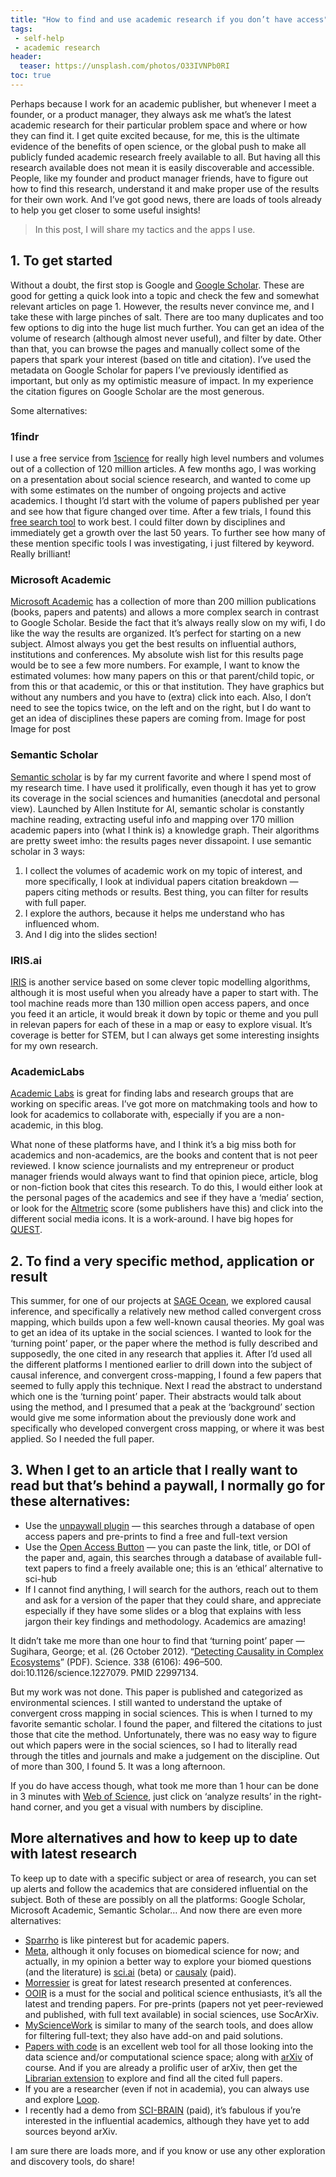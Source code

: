 ```yaml
---
title: "How to find and use academic research if you don’t have access"
tags:
 - self-help
 - academic research
header:
  teaser: https://unsplash.com/photos/O33IVNPb0RI
toc: true
---  
```


Perhaps because I work for an academic publisher, but whenever I meet a founder, or a product manager, they always ask me what’s the latest academic research for their particular problem space and where or how they can find it. I get quite excited because, for me, this is the ultimate evidence of the benefits of open science, or the global push to make all publicly funded academic research freely available to all. But having all this research available does not mean it is easily discoverable and accessible. People, like my founder and product manager friends, have to figure out how to find this research, understand it and make proper use of the results for their own work. And I’ve got good news, there are loads of tools already to help you get closer to some useful insights!

> In this post, I will share my tactics and the apps I use.

## 1. To get started

Without a doubt, the first stop is Google and [Google Scholar](https://scholar.google.com/). These are good for getting a quick look into a topic and check the few and somewhat relevant articles on page 1. However, the results never convince me, and I take these with large pinches of salt. There are too many duplicates and too few options to dig into the huge list much further. You can get an idea of the volume of research (although almost never useful), and filter by date. Other than that, you can browse the pages and manually collect some of the papers that spark your interest (based on title and citation). I’ve used the metadata on Google Scholar for papers I’ve previously identified as important, but only as my optimistic measure of impact. In my experience the citation figures on Google Scholar are the most generous.

Some alternatives:

### 1findr

I use a free service from [1science](https://www.1science.com/about-us-2/) for really high level numbers and volumes out of a collection of 120 million articles. A few months ago, I was working on a presentation about social science research, and wanted to come up with some estimates on the number of ongoing projects and active academics. I thought I’d start with the volume of papers published per year and see how that figure changed over time. After a few trials, I found this [free search tool](https://1findr.1science.com/search?query=domain%3A%28%22Economic%20%26%20Social%20Sciences%22%20OR%20%22Arts%20%26%20Humanities%22%29) to work best. I could filter down by disciplines and immediately get a growth over the last 50 years. To further see how many of these mention specific tools I was investigating, i just filtered by keyword. Really brilliant!


### Microsoft Academic

[Microsoft Academic](https://academic.microsoft.com/home) has a collection of more than 200 million publications (books, papers and patents) and allows a more complex search in contrast to Google Scholar. Beside the fact that it’s always really slow on my wifi, I do like the way the results are organized. It’s perfect for starting on a new subject. Almost always you get the best results on influential authors, institutions and conferences. My absolute wish list for this results page would be to see a few more numbers. For example, I want to know the estimated volumes: how many papers on this or that parent/child topic, or from this or that academic, or this or that institution. They have graphics but without any numbers and you have to (extra) click into each. Also, I don’t need to see the topics twice, on the left and on the right, but I do want to get an idea of disciplines these papers are coming from.
Image for post
Image for post

### Semantic Scholar

[Semantic scholar](http://semanticscholar.com/) is by far my current favorite and where I spend most of my research time. I have used it prolifically, even though it has yet to grow its coverage in the social sciences and humanities (anecdotal and personal view). Launched by Allen Institute for AI, semantic scholar is constantly machine reading, extracting useful info and mapping over 170 million academic papers into (what I think is) a knowledge graph. Their algorithms are pretty sweet imho: the results pages never dissapoint. I use semantic scholar in 3 ways:

   1. I collect the volumes of academic work on my topic of interest, and more specifically, I look at individual papers citation breakdown — papers citing methods or results. Best thing, you can filter for results with full paper.
   2. I explore the authors, because it helps me understand who has influenced whom.
   3. And I dig into the slides section!

### IRIS.ai

[IRIS](http://iris.ai/) is another service based on some clever topic modelling algorithms, although it is most useful when you already have a paper to start with. The tool machine reads more than 130 million open access papers, and once you feed it an article, it would break it down by topic or theme and you pull in relevan papers for each of these in a map or easy to explore visual. It’s coverage is better for STEM, but I can always get some interesting insights for my own research.


### AcademicLabs

[Academic Labs](https://www.academiclabs.co/) is great for finding labs and research groups that are working on specific areas. I’ve got more on matchmaking tools and how to look for academics to collaborate with, especially if you are a non-academic, in this blog.

What none of these platforms have, and I think it’s a big miss both for academics and non-academics, are the books and content that is not peer reviewed. I know science journalists and my entrepreneur or product manager friends would always want to find that opinion piece, article, blog or non-fiction book that cites this research. To do this, I would either look at the personal pages of the academics and see if they have a ‘media’ section, or look for the [Altmetric](https://www.altmetric.com/) score (some publishers have this) and click into the different social media icons. It is a work-around. I have big hopes for [QUEST](http://questproject.eu/about/).


## 2. To find a very specific method, application or result

This summer, for one of our projects at [SAGE Ocean](https://ocean.sagepub.com/), we explored causal inference, and specifically a relatively new method called convergent cross mapping, which builds upon a few well-known causal theories. My goal was to get an idea of its uptake in the social sciences. I wanted to look for the ‘turning point’ paper, or the paper where the method is fully described and supposedly, the one cited in any research that applies it. After I’d used all the different platforms I mentioned earlier to drill down into the subject of causal inference, and convergent cross-mapping, I found a few papers that seemed to fully apply this technique. Next I read the abstract to understand which one is the ‘turning point’ paper. Their abstracts would talk about using the method, and I presumed that a peak at the ‘background’ section would give me some information about the previously done work and specifically who developed convergent cross mapping, or where it was best applied. So I needed the full paper.

## 3. When I get to an article that I really want to read but that’s behind a paywall, I normally go for these alternatives:

   - Use the [unpaywall plugin](https://unpaywall.org/) — this searches through a database of open access papers and pre-prints to find a free and full-text version
   - Use the [Open Access Button](https://openaccessbutton.org/) — you can paste the link, title, or DOI of the paper and, again, this searches through a database of available full-text papers to find a freely available one; this is an ‘ethical’ alternative to sci-hub
   - If I cannot find anything, I will search for the authors, reach out to them and ask for a version of the paper that they could share, and appreciate especially if they have some slides or a blog that explains with less jargon their key findings and methodology. Academics are amazing!

It didn’t take me more than one hour to find that ‘turning point’ paper — Sugihara, George; et al. (26 October 2012). “[Detecting Causality in Complex Ecosystems](http://www.uvm.edu/~cdanfort/csc-reading-group/sugihara-causality-science-2012.pdf)” (PDF). Science. 338 (6106): 496–500. doi:10.1126/science.1227079. PMID 22997134.

But my work was not done. This paper is published and categorized as environmental sciences. I still wanted to understand the uptake of convergent cross mapping in social sciences. This is when I turned to my favorite semantic scholar. I found the paper, and filtered the citations to just those that cite the method. Unfortunately, there was no easy way to figure out which papers were in the social sciences, so I had to literally read through the titles and journals and make a judgement on the discipline. Out of more than 300, I found 5. It was a long afternoon.

If you do have access though, what took me more than 1 hour can be done in 3 minutes with [Web of Science](https://www.webofknowledge.com/), just click on ‘analyze results’ in the right-hand corner, and you get a visual with numbers by discipline.

## More alternatives and how to keep up to date with latest research

To keep up to date with a specific subject or area of research, you can set up alerts and follow the academics that are considered influential on the subject. Both of these are possibly on all the platforms: Google Scholar, Microsoft Academic, Semantic Scholar… And now there are even more alternatives:

   - [Sparrho](https://www.sparrho.com/) is like pinterest but for academic papers.
   - [Meta](https://www.meta.org/), although it only focuses on biomedical science for now; and actually, in my opinion a better way to explore your biomed questions (and the literature) is [sci.ai](https://sci.ai/) (beta) or [causaly](https://www.causaly.com/) (paid).
   - [Morressier](https://www.morressier.com/) is great for latest research presented at conferences.
   - [OOIR](https://ooir.org/) is a must for the social and political science enthusiasts, it’s all the latest and trending papers. For pre-prints (papers not yet peer-reviewed and published, with full text available) in social sciences, use SocArXiv.
   - [MyScienceWork](https://www.mysciencework.com/) is similar to many of the search tools, and does allow for filtering full-text; they also have add-on and paid solutions.
   - [Papers with code](https://paperswithcode.com/) is an excellent web tool for all those looking into the data science and/or computational science space; along with [arXiv](https://arxiv.org/) of course. And if you are already a prolific user of arXiv, then get the [Librarian extension](https://fermatslibrary.com/librarian) to explore and find all the cited full papers.
   - If you are a researcher (even if not in academia), you can always use and explore [Loop](https://loop.frontiersin.org/).
   - I recently had a demo from [SCI-BRAIN](https://sci-brain.com/) (paid), it’s fabulous if you’re interested in the influential academics, although they have yet to add sources beyond arXiv.

I am sure there are loads more, and if you know or use any other exploration and discovery tools, do share!